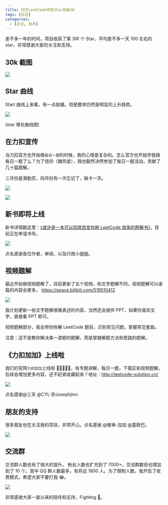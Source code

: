 ```yaml
---
title: 纪念LeetCode项目Star突破3W
tags: [日记]
categories:
  - [日记, 技术]
---
```


差不多一年的时间，项目收获了第 3W 个 Star，平均差不多一天 100 左右的 star，非常感谢大家的关注和支持。

<!-- more -->

## 30k 截图

![](https://tva1.sinaimg.cn/large/007S8ZIlly1gdvgnu8fk3j30se0kkdgo.jpg)

## Star 曲线

Start 曲线上来看，有一点放缓。但是整体仍然是明显的上升趋势。

![](https://tva1.sinaimg.cn/large/007S8ZIlly1gdvg4gxal4j30rz0gugml.jpg)

(star 增长曲线图)

## 在力扣宣传

当力扣官方也开始做`每日一题`的时候，我的心情是复杂的。怎么官方也开始学我搞每日一题了么？为了信仰（蹭热度），我也毅然决然参加了每日一题活动，贡献了几十篇题解。

三月份是满勤奖，四月份有一次忘记了，缺卡一天。

![](https://tva1.sinaimg.cn/large/007S8ZIlly1gdvjk32fo9j30wl0q97cj.jpg)

![](https://tva1.sinaimg.cn/large/007S8ZIlly1gdvjkp4y7ij307h05mt8p.jpg)

## 新书即将上线

新书详情戳这里：[《或许是一本可以彻底改变你刷 LeetCode 效率的题解书》](https://lucifer.ren/blog/2020/04/07/leetcode-book.intro/)，目前正在申请书号。

![](https://tva1.sinaimg.cn/large/007S8ZIlly1gdvgi7rhf2j30zg0l0wii.jpg)

点名感谢各位作者，审阅，以及行政小姐姐。

## 视频题解

最近开始做视频题解了，目前更新了五个视频。和文字题解不同，视频题解可以承载的内容会更多。 https://space.bilibili.com/519510412

![](https://tva1.sinaimg.cn/large/007S8ZIlly1gdvqb9gqbrj30qd0jrth0.jpg)

我计划更新一些文字题解很难表述的内容，当然还会提供 PPT，如果你喜欢文字，直接看 PPT 即可。

视频题解部分，我会带你拆解 LeetCode 题目，识别常见问题，掌握常见套路。

注意：这不是教你解决某一道题的题解，而是掌握解题方法和思路的题解。

## 《力扣加加》上线啦

我们的官网`力扣加加`上线啦 💐💐💐💐💐，有专题讲解，每日一题，下载区和视频题解，后续会增加更多内容，还不赶紧收藏起来？地址：http://leetcode-solution.cn/

![](https://tva1.sinaimg.cn/large/007S8ZIlly1gdvghq7iygj30z60d040p.jpg)

点名感谢@三天 @CYL @Josephjinn

## 朋友的支持

很多朋友也在关注我的项目，非常开心。点名感谢 @被单-加加 @童欧巴。

![](https://tva1.sinaimg.cn/large/007S8ZIlly1gdvgnjszdwj30tu113ta5.jpg)

## 交流群

交流群人数也有了很大的提升。 粉丝人数也扩充到了 7000+。交流群数目也增加到了 10 个。其中 QQ 群人数最多，有将近 1800 人。为了限制人数，我开启了收费模式，希望大家不要打我 😂。

![](https://tva1.sinaimg.cn/large/007S8ZIlly1gdvgpycnp5j30tk156tah.jpg)

非常感谢大家一直以来的陪伴和支持，Fighting 💪。
